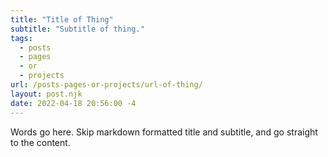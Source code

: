 ```yaml
---
title: "Title of Thing"
subtitle: "Subtitle of thing."
tags:
  - posts
  - pages
  - or
  - projects
url: /posts-pages-or-projects/url-of-thing/
layout: post.njk
date: 2022-04-18 20:56:00 -4
---
```


Words go here. Skip markdown formatted title and subtitle, and go straight to the content.
